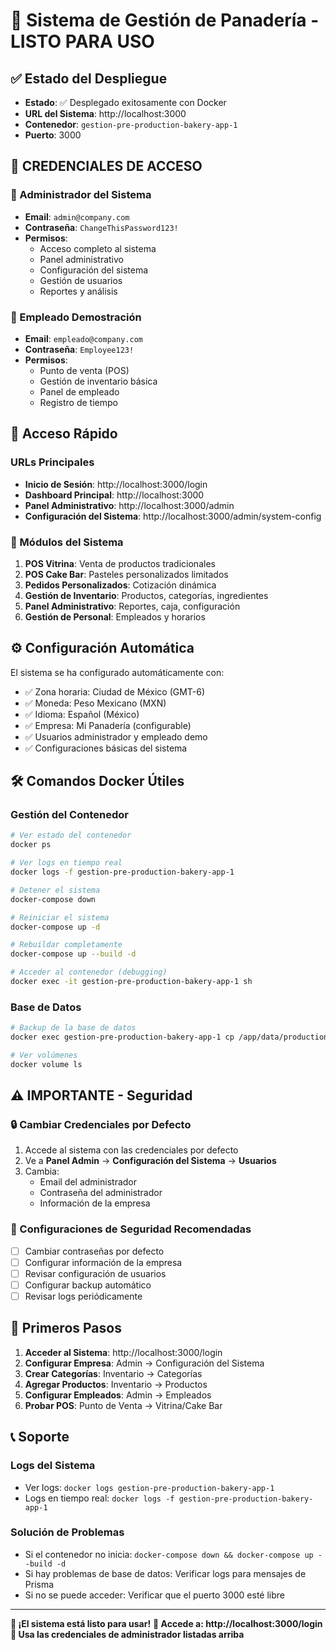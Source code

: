 # 🎉 Sistema de Gestión de Panadería - LISTO PARA USO

## ✅ Estado del Despliegue
- **Estado**: ✅ Desplegado exitosamente con Docker
- **URL del Sistema**: http://localhost:3000
- **Contenedor**: `gestion-pre-production-bakery-app-1`
- **Puerto**: 3000

## 🔐 CREDENCIALES DE ACCESO

### 👑 Administrador del Sistema
- **Email**: `admin@company.com`
- **Contraseña**: `ChangeThisPassword123!`
- **Permisos**: 
  - Acceso completo al sistema
  - Panel administrativo
  - Configuración del sistema
  - Gestión de usuarios
  - Reportes y análisis

### 👤 Empleado Demostración
- **Email**: `empleado@company.com`
- **Contraseña**: `Employee123!`
- **Permisos**:
  - Punto de venta (POS)
  - Gestión de inventario básica
  - Panel de empleado
  - Registro de tiempo

## 🚀 Acceso Rápido

### URLs Principales
- **Inicio de Sesión**: http://localhost:3000/login
- **Dashboard Principal**: http://localhost:3000
- **Panel Administrativo**: http://localhost:3000/admin
- **Configuración del Sistema**: http://localhost:3000/admin/system-config

### 🏪 Módulos del Sistema
1. **POS Vitrina**: Venta de productos tradicionales
2. **POS Cake Bar**: Pasteles personalizados limitados
3. **Pedidos Personalizados**: Cotización dinámica
4. **Gestión de Inventario**: Productos, categorías, ingredientes
5. **Panel Administrativo**: Reportes, caja, configuración
6. **Gestión de Personal**: Empleados y horarios

## ⚙️ Configuración Automática

El sistema se ha configurado automáticamente con:
- ✅ Zona horaria: Ciudad de México (GMT-6)
- ✅ Moneda: Peso Mexicano (MXN)
- ✅ Idioma: Español (México)
- ✅ Empresa: Mi Panadería (configurable)
- ✅ Usuarios administrador y empleado demo
- ✅ Configuraciones básicas del sistema

## 🛠️ Comandos Docker Útiles

### Gestión del Contenedor
```bash
# Ver estado del contenedor
docker ps

# Ver logs en tiempo real
docker logs -f gestion-pre-production-bakery-app-1

# Detener el sistema
docker-compose down

# Reiniciar el sistema
docker-compose up -d

# Rebuildar completamente
docker-compose up --build -d

# Acceder al contenedor (debugging)
docker exec -it gestion-pre-production-bakery-app-1 sh
```

### Base de Datos
```bash
# Backup de la base de datos
docker exec gestion-pre-production-bakery-app-1 cp /app/data/production.db /app/public/backup-$(date +%Y%m%d).db

# Ver volúmenes
docker volume ls
```

## ⚠️ IMPORTANTE - Seguridad

### 🔒 Cambiar Credenciales por Defecto
1. Accede al sistema con las credenciales por defecto
2. Ve a **Panel Admin** → **Configuración del Sistema** → **Usuarios**
3. Cambia:
   - Email del administrador
   - Contraseña del administrador
   - Información de la empresa

### 🔐 Configuraciones de Seguridad Recomendadas
- [ ] Cambiar contraseñas por defecto
- [ ] Configurar información de la empresa
- [ ] Revisar configuración de usuarios
- [ ] Configurar backup automático
- [ ] Revisar logs periódicamente

## 🎯 Primeros Pasos

1. **Acceder al Sistema**: http://localhost:3000/login
2. **Configurar Empresa**: Admin → Configuración del Sistema
3. **Crear Categorías**: Inventario → Categorías
4. **Agregar Productos**: Inventario → Productos
5. **Configurar Empleados**: Admin → Empleados
6. **Probar POS**: Punto de Venta → Vitrina/Cake Bar

## 📞 Soporte

### Logs del Sistema
- Ver logs: `docker logs gestion-pre-production-bakery-app-1`
- Logs en tiempo real: `docker logs -f gestion-pre-production-bakery-app-1`

### Solución de Problemas
- Si el contenedor no inicia: `docker-compose down && docker-compose up --build -d`
- Si hay problemas de base de datos: Verificar logs para mensajes de Prisma
- Si no se puede acceder: Verificar que el puerto 3000 esté libre

---

**🎉 ¡El sistema está listo para usar!**
**📱 Accede a: http://localhost:3000/login**
**🔑 Usa las credenciales de administrador listadas arriba**